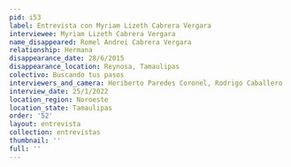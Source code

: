 ```yaml
---
pid: i53
label: Entrevista con Myriam Lizeth Cabrera Vergara
interviewee: Myriam Lizeth Cabrera Vergara
name_disappeared: Romel Andrei Cabrera Vergara
relationship: Hermana
disappearance_date: 28/6/2015
disappearance_location: Reynosa, Tamaulipas
colectivo: Buscando tus pasos
interviewers_and_camera: Heriberto Paredes Coronel, Rodrigo Caballero
interview_date: 25/1/2022
location_region: Noroeste
location_state: Tamaulipas
order: '52'
layout: entrevista
collection: entrevistas
thumbnail: ''
full: ''
---
```

